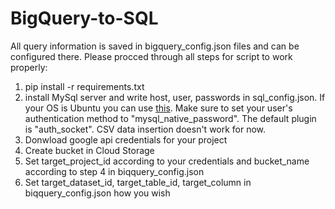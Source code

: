 # BigQuery-to-SQL

All query information is saved in bigquery_config.json files and can be configured there.
Please procced through all steps for script to work properly:
1) pip install -r requirements.txt
2) install MySql server and write host, user, passwords in sql_config.json.
  If your OS is Ubuntu you can use [this](https://support.rackspace.com/how-to/installing-mysql-server-on-ubuntu/).
  Make sure to set your user's authentication method to "mysql_native_password". The default plugin is "auth_socket".
  CSV data insertion doesn't work for now.
3) Donwload google api credentials for your project
4) Create bucket in Cloud Storage
5) Set target_project_id according to your credentials and bucket_name according to step 4 in biqquery_config.json
6) Set target_dataset_id, target_table_id, target_column in biqquery_config.json how you wish
